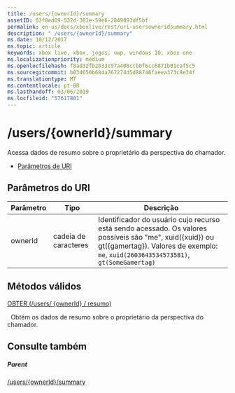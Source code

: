 ```yaml
---
title: /users/{ownerId}/summary
assetID: 63f8ed09-532d-381e-59e6-2849893df5bf
permalink: en-us/docs/xboxlive/rest/uri-usersowneridsummary.html
description: " /users/{ownerId}/summary"
ms.date: 10/12/2017
ms.topic: article
keywords: xbox live, xbox, jogos, uwp, windows 10, xbox one
ms.localizationpriority: medium
ms.openlocfilehash: f8ad32fb2033c97a408ccb0f6cc6871b01caf5c5
ms.sourcegitcommit: b034650b684a767274d5d88746faeea373c8e34f
ms.translationtype: MT
ms.contentlocale: pt-BR
ms.lasthandoff: 03/06/2019
ms.locfileid: "57617801"
---
```

# <a name="usersowneridsummary"></a>/users/{ownerId}/summary
Acessa dados de resumo sobre o proprietário da perspectiva do chamador.

  * [Parâmetros de URI](#ID4EQ)

<a id="ID4EQ"></a>


## <a name="uri-parameters"></a>Parâmetros do URI

| Parâmetro| Tipo| Descrição|
| --- | --- | --- |
| ownerId| cadeia de caracteres| Identificador do usuário cujo recurso está sendo acessado. Os valores possíveis são "me", xuid({xuid}) ou gt({gamertag}). Valores de exemplo: <code>me</code>, <code>xuid(2603643534573581)</code>, <code>gt(SomeGamertag)</code>|

<a id="ID4ESB"></a>


## <a name="valid-methods"></a>Métodos válidos

[OBTER (/users/ {ownerId} / resumo)](uri-usersowneridsummaryget.md)

&nbsp;&nbsp;Obtém os dados de resumo sobre o proprietário da perspectiva do chamador.

<a id="ID4E3B"></a>


## <a name="see-also"></a>Consulte também

<a id="ID4E5B"></a>


##### <a name="parent"></a>Parent

[/users/{ownerId}/summary](uri-usersowneridsummaryget.md)
